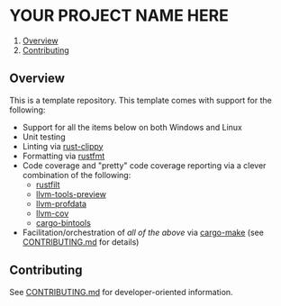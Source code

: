 # YOUR PROJECT NAME HERE

1. [Overview](#overview)
2. [Contributing](#contributing)

## Overview

This is a template repository. This template comes with support for the following:

* Support for all the items below on both Windows and Linux
* Unit testing
* Linting via [rust-clippy](https://github.com/rust-lang/rust-clippy)
* Formatting via [rustfmt](https://github.com/rust-lang/rustfmt)
* Code coverage and "pretty" code coverage reporting via a clever combination of the following:
  * [rustfilt](https://github.com/luser/rustfilt)
  * [llvm-tools-preview](https://rust-lang.github.io/rustup/concepts/components.html)
  * [llvm-profdata](https://llvm.org/docs/CommandGuide/llvm-profdata.html)
  * [llvm-cov](https://llvm.org/docs/CommandGuide/llvm-cov.html)
  * [cargo-bintools](https://github.com/rust-embedded/cargo-binutils)
* Facilitation/orchestration of *all of the above* via [cargo-make](https://github.com/sagiegurari/cargo-make)
(see [CONTRIBUTING.md](CONTRIBUTING.md) for details)

## Contributing

See [CONTRIBUTING.md](CONTRIBUTING.md) for developer-oriented information.
